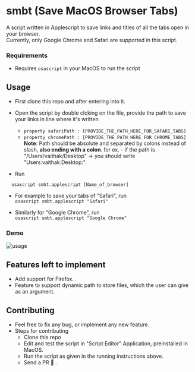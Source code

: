 # smbt (Save MacOS Browser Tabs) 

A script written in Applescript to save links and titles of all the tabs open in your browser.  
Currently, only Google Chrome and Safari are supported in this script.

### Requirements
* Requires `osascript` in your MacOS to run the script  

## Usage
* First clone this repo and after entering into it.  
* Open the script by double clcking on the file, provide the path to save your links in line where it's written    
    * ` property safariPath : [PROVIDE_THE_PATH_HERE_FOR_SAFARI_TABS] `  
    * ` property chromePath : [PROVIDE_THE_PATH_HERE_FOR_CHROME_TABS] `  
 **Note**: Path should be absolute and separated by colons instead of slash, **also ending with a colon**.
   for ex. - if the path is "/Users/vaithak/Desktop" -> you should write "Users:vaithak:Desktop:".  
  
* Run 
```
  osascript smbt.applescript [Name_of_browser]
```
* For example to save your tabs of "Safari", run  
` osascript smbt.applescript "Safari" ` 

* Similarly for "Google Chrome", run  
` osascript smbt.applescript "Google Chrome" ` 

### Demo
![usage](https://github.com/vaithak/smbt/blob/master/usage.gif)  

## Features left to implement
* Add support for Firefox.  
* Feature to support dynamic path to store files, which the user can give as an argument.  

## Contributing
* Feel free to fix any bug, or implement any new feature.  
* Steps for contributing
  * Clone this repo
  * Edit and test the script in "Script Editor" Application, preinstalled in MacOS.  
  * Run the script as given in the running instructions above.  
  * Send a PR :tada: .  

